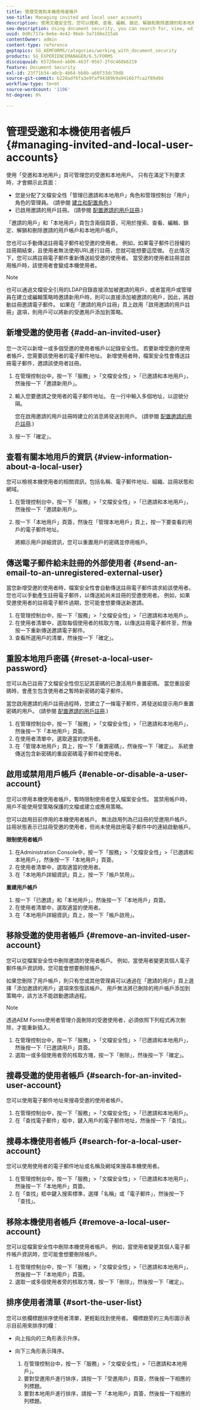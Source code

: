 ```yaml
---
title: 管理受邀和本機使用者帳戶
seo-title: Managing invited and local user accounts
description: 使用文檔安全性，您可以搜索、查看、編輯、鎖定、解鎖和刪除邀請的和本地用戶帳戶。
seo-description: Using document security, you can search for, view, edit, lock, unlock, and delete invited and local user accounts.
uuid: 0d0c717a-6e6e-4e42-96eb-3a7166e215ab
contentOwner: admin
content-type: reference
geptopics: SG_AEMFORMS/categories/working_with_document_security
products: SG_EXPERIENCEMANAGER/6.5/FORMS
discoiquuid: 65720eed-ab06-463f-9567-2fdc468b6219
feature: Document Security
exl-id: 23f71b34-a0cb-4664-bb8b-a60f33dc70d8
source-git-commit: b220adf6fa3e9faf94389b9a9416b7fca2f89d9d
workflow-type: tm+mt
source-wordcount: '1196'
ht-degree: 0%

---
```


# 管理受邀和本機使用者帳戶 {#managing-invited-and-local-user-accounts}

使用「受邀和本地用戶」頁可管理您的受邀和本地用戶。 只有在滿足下列要求時，才會顯示此頁面：

* 您是分配了文檔安全性「管理已邀請和本地用戶」角色和管理控制台「用戶」角色的管理員。 (請參閱 [建立和配置角色](/help/forms/using/admin-help/creating-configuring-roles.md#creating-and-configuring-roles).)
* 已啟用邀請的用戶註冊。 (請參閱 [配置邀請的用戶註冊](/help/forms/using/admin-help/configuring-client-server-options.md#configuring-invited-user-registration).)

「邀請的用戶」和「本地用戶」頁包含兩個頁簽，可用於搜索、查看、編輯、鎖定、解鎖和刪除邀請的用戶帳戶和本地用戶帳戶。

您也可以手動傳送註冊電子郵件給受邀的使用者。 例如，如果電子郵件已授權的註冊期結束，且使用者無法使用URL進行註冊，您就可能想要這麼做。 在此情況下，您可以將註冊電子郵件重新傳送給受邀的使用者。 當受邀的使用者註冊並啟用帳戶時，該使用者會變成本機使用者。

>[!NOTE]
>
>也可以通過文檔安全引用的LDAP目錄直接添加被邀請的用戶，或者當用戶或管理員在建立或編輯策略時邀請新用戶時，則可以直接添加被邀請的用戶，因此，將啟動註冊邀請電子郵件。 如果在「邀請的用戶註冊」頁上啟用「啟用邀請的用戶註冊」選項，則用戶可以將新的受邀用戶添加到策略。

## 新增受邀的使用者 {#add-an-invited-user}

您一次可以新增一或多個受邀的使用者帳戶以記錄安全性。 若要新增受邀的使用者帳戶，您需要該使用者的電子郵件地址。 新增使用者時，檔案安全性會傳送註冊電子郵件，邀請該使用者註冊。

1. 在管理控制台中，按一下「服務」>「文檔安全性」>「已邀請和本地用戶」，然後按一下「邀請新用戶」。
1. 輸入您要邀請之使用者的電子郵件地址。 在一行中輸入多個地址，以逗號分隔。

   您在啟用邀請的用戶註冊時建立的消息將發送到用戶。 (請參閱 [配置邀請的用戶註冊](/help/forms/using/admin-help/configuring-client-server-options.md#configuring-invited-user-registration).)

1. 按一下「確定」。

## 查看有關本地用戶的資訊 {#view-information-about-a-local-user}

您可以檢視本機使用者的相關資訊，包括名稱、電子郵件地址、組織、註冊狀態和網域。

1. 在管理控制台中，按一下「服務」>「文檔安全性」>「已邀請和本地用戶」，然後按一下「邀請新用戶」。
1. 按一下「本地用戶」頁簽，然後在「管理本地用戶」頁上，按一下要查看的用戶的電子郵件地址。

   將顯示用戶詳細資訊，您可以重置用戶的密碼並停用帳戶。

## 傳送電子郵件給未註冊的外部使用者 {#send-an-email-to-an-unregistered-external-user}

當您新增受邀的使用者時，檔案安全性會自動傳送註冊電子郵件請求給該使用者。 您也可以手動產生註冊電子郵件，以傳送給尚未註冊的受邀使用者。 例如，如果受邀使用者的註冊電子郵件過期，您可能會想要傳送新邀請。

1. 在管理控制台中，按一下「服務」>「文檔安全性」>「已邀請和本地用戶」。
1. 在使用者清單中，選取每個使用者的核取方塊，以傳送註冊電子郵件至，然後按一下重新傳送邀請電子郵件。
1. 查看所選用戶的清單，然後按一下「確定」。

## 重設本地用戶密碼 {#reset-a-local-user-password}

您可以為已註冊了文檔安全性但忘記其密碼的已激活用戶重置密碼。 當您重設密碼時，會產生包含使用者之暫時新密碼的電子郵件。

當您啟用邀請的用戶註冊過程時，您建立了一條電子郵件，將發送給提示用戶重置密碼的用戶。 (請參閱 [配置邀請的用戶註冊](/help/forms/using/admin-help/configuring-client-server-options.md#configuring-invited-user-registration).)

1. 在管理控制台中，按一下「服務」>「文檔安全性」>「已邀請和本地用戶」，然後按一下「本地用戶」頁簽。
1. 在使用者清單中，選取適當的使用者。
1. 在「管理本地用戶」頁上，按一下「重置密碼」，然後按一下「確定」。 系統會傳送包含新密碼的重設密碼電子郵件給使用者。

## 啟用或禁用用戶帳戶 {#enable-or-disable-a-user-account}

您可以停用本機使用者帳戶，暫時限制使用者登入檔案安全性。 當禁用帳戶時，用戶不能使用受策略保護的文檔或建立或應用策略。

您可以啟用目前停用的本機使用者帳戶。 無法啟用列為已註冊的受邀用戶帳戶。 註冊狀態表示已註冊受邀的使用者，但尚未使用啟用電子郵件中的連結啟動帳戶。

**限制使用者帳戶**

1. 在Administration Console中，按一下「服務」>「文檔安全性」>「已邀請和本地用戶」，然後按一下「本地用戶」頁簽。
1. 在使用者清單中，選取適當的使用者。
1. 在「本地用戶詳細資訊」頁上，按一下「帳戶禁用」。

**重建用戶帳戶**

1. 按一下「已邀請」和「本地用戶」，然後按一下「本地用戶」頁簽。
1. 在使用者清單中，選取適當的使用者。
1. 在「本地用戶詳細資訊」頁上，按一下「帳戶啟用」。

## 移除受邀的使用者帳戶 {#remove-an-invited-user-account}

您可以從檔案安全性中刪除邀請的使用者帳戶。 例如，當使用者變更其個人電子郵件帳戶資訊時，您可能會想要刪除帳戶。

如果您刪除了用戶帳戶，則只有您或其他管理員可以通過在「邀請的用戶」頁上選擇「添加邀請的用戶」選項來恢復該帳戶。 用戶無法將已刪除的用戶帳戶添加到策略中，該方法不能啟動邀請過程。

>[!NOTE]
>
>透過AEM Forms使用者管理介面刪除的受邀使用者，必須依照下列程式再次刪除，才能重新插入。

1. 在管理控制台中，按一下「服務」>「文檔安全性」>「已邀請和本地用戶」，然後按一下「已邀請用戶」頁簽。
1. 選取一或多個使用者旁的核取方塊，按一下「刪除」，然後按一下「確定」。

## 搜尋受邀的使用者帳戶 {#search-for-an-invited-user-account}

您可以使用電子郵件地址來搜尋受邀的使用者帳戶。

1. 在管理控制台中，按一下「服務」>「文檔安全性」>「已邀請和本地用戶」。
1. 在「查找電子郵件」框中，鍵入用戶的電子郵件地址，然後按一下「查找」。

## 搜尋本機使用者帳戶 {#search-for-a-local-user-account}

您可以使用使用者的電子郵件地址或名稱及網域來搜尋本機使用者。

1. 在管理控制台中，按一下「服務」>「文檔安全性」>「已邀請和本地用戶」，然後按一下「本地用戶」頁簽。
1. 在「查找」框中鍵入搜索標準，選擇「名稱」或「電子郵件」，然後按一下「查找」。

## 移除本機使用者帳戶 {#remove-a-local-user-account}

您可以從檔案安全性中刪除本機使用者帳戶。 例如，當使用者變更其個人電子郵件帳戶資訊時，您可能會想要刪除帳戶。

1. 在管理控制台中，按一下「服務」>「文檔安全性」>「已邀請和本地用戶」，然後按一下「本地用戶」頁簽。
1. 選取一或多個使用者旁的核取方塊，按一下「刪除」，然後按一下「確定」。

## 排序使用者清單 {#sort-the-user-list}

您可以依欄標題排序使用者清單，更輕鬆找到使用者。 欄標題旁的三角形圖示表示目前用來排序的欄：

* 向上指向的三角形表示升序。
* 向下三角形表示降序。

   1. 在管理控制台中，按一下「服務」>「文檔安全性」>「已邀請和本地用戶」。
   1. 要對受邀用戶進行排序，請按一下「受邀用戶」頁簽，然後按一下相應的列標題。
   1. 要對本地用戶進行排序，請按一下「本地用戶」頁簽，然後按一下相應的列標題。
